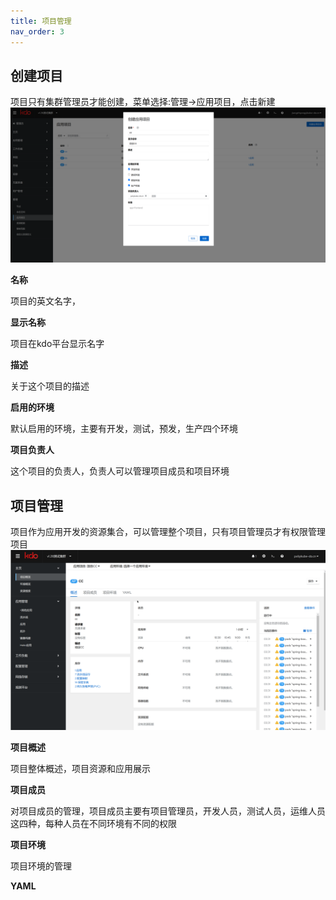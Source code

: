 ```yaml
---
title: 项目管理
nav_order: 3
---
```




## 创建项目
项目只有集群管理员才能创建，菜单选择:管理->应用项目，点击新建
![创建项目](imgs/createAppProject.png)


**名称**

项目的英文名字，

**显示名称**

项目在kdo平台显示名字

**描述**

关于这个项目的描述


**启用的环境**

默认启用的环境，主要有开发，测试，预发，生产四个环境


**项目负责人**

这个项目的负责人，负责人可以管理项目成员和项目环境


## 项目管理
项目作为应用开发的资源集合，可以管理整个项目，只有项目管理员才有权限管理项目
![项目管理](imgs/manageAppProject.gif)

**项目概述**

项目整体概述，项目资源和应用展示

**项目成员**

对项目成员的管理，项目成员主要有项目管理员，开发人员，测试人员，运维人员这四种，每种人员在不同环境有不同的权限

**项目环境**

项目环境的管理

**YAML**


